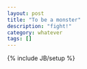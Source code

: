 ```yaml
---
layout: post
title: "To be a monster"
description: "fight!"
category: whatever
tags: []
---
```

{% include JB/setup %}
